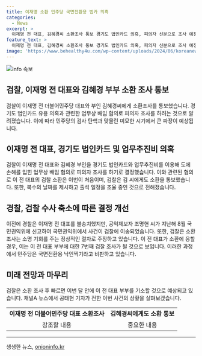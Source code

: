 ```yaml
---
title: 이재명 소환 민주당 국면전환용 법카 의혹
categories:
  - News
excerpt: >
  이재명 전 대표, 김혜경씨 소환조사 통보 경기도 법인카드 의혹, 피의자 신분으로 조사 예정. 이번 소환은 처음이며, 검찰은 부부의 식비 등 무단 지출 의심과 공무원 급여 지출 배임 의혹을 조사 중. 이에 대해 이재명 전 대표의 소환은 7번째이며, 민주당은 이를 낙인찍기로 비판하고 반박하는 가운데, 검찰은 소환 조사를 통한 소명 기회로 주장. 이번 조사 후 이 전 대표 부부의 기소 가능성도 제기됨.
feature_text: >
  이재명 전 대표, 김혜경씨 소환조사 통보 경기도 법인카드 의혹, 피의자 신분으로 조사 예정. 이번 소환은 처음이며, 검찰은 부부의 식비 등 무단 지출 의심과 공무원 급여 지출 배임 의혹을 조사 중. 이에 대해 이재명 전 대표의 소환은 7번째이며, 민주당은 이를 낙인찍기로 비판하고 반박하는 가운데, 검찰은 소환 조사를 통한 소명 기회로 주장. 이번 조사 후 이 전 대표 부부의 기소 가능성도 제기됨.
image: 'https://www.behealthy4u.com/wp-content/uploads/2024/06/koreanews.jpg'
---
```


<p><img src="https://www.behealthy4u.com/wp-content/uploads/2024/06/koreanews.jpg" alt="info 속보" /></p>

<h2 data-ke-size="size26">검찰, 이재명 전 대표와 김혜경 부부 소환 조사 통보</h2>

<p data-ke-size="size16">검찰이 이재명 전 더불어민주당 대표와 부인 김혜경씨에게 소환조사를 통보했습니다. 경기도 법인카드 유용 의혹과 관련한 업무상 배임 혐의로 피의자 조사를 하려는 것으로 알려졌습니다. 이에 따라 민주당의 검사 탄핵과 맞물린 미묘한 시기에서 큰 파장이 예상됩니다.</p>

<h2 data-ke-size="size26">이재명 전 대표, 경기도 법인카드 및 업무추진비 의혹</h2>

<p data-ke-size="size16">검찰이 이재명 전 대표와 김혜경 부인을 경기도 법인카드와 업무추진비를 이용해 도에 손해를 입힌 업무상 배임 혐의로 피의자 조사를 하기로 결정했습니다. 이와 관련된 혐의로 이 전 대표의 검찰 소환은 이번이 처음이며, 검찰은 김 씨에게도 소환을 통보했습니다. 또한, 복수의 날짜를 제시하고 출석 일정을 조율 중인 것으로 전해졌습니다. </p>

<h2 data-ke-size="size26">경찰, 검찰 수사 축소에 따른 결정 개선</h2>

<p data-ke-size="size16">이전에 경찰은 이재명 전 대표를 불송치했지만, 공익제보자 조명현 씨가 지난해 8월 국민권익위에 신고하여 국민권익위에서 사건이 검찰에 이송되었습니다. 또한, 검찰은 소환 조사는 소명 기회를 주는 정상적인 절차로 주장하고 있습니다. 이 전 대표가 소환에 응할 경우, 이는 이 전 대표 부부에 대한 7번째 검찰 조사가 될 것으로 보입니다. 이러한 과정에서 민주당은 국면전환용 낙인찍기라고 비판하고 있습니다. </p>

<h2 data-ke-size="size26">미래 전망과 마무리</h2>

<p data-ke-size="size16">검찰은 소환 조사 후 빠르면 이번 달 안에 이 전 대표 부부를 기소할 것으로 예상되고 있습니다. 채널A 뉴스에서 공태현 기자가 전한 이번 사건의 상황을 살펴보겠습니다.</p>

<table>
<tbody>
<tr>
<td style="text-align: center; height: 17px;"><b>이재명 전 더불어민주당 대표 소환조사</b></td>
<td style="text-align: center; height: 17px;"><b>김혜경씨에게도 소환 통보</b></td>
</tr>
<tr>
<td style="text-align: center; height: 17px;">강조할 내용</td>
<td style="text-align: center; height: 17px;">중요한 내용</td>
</tr>
</tbody>
</table>

<hr>
생생한 뉴스, <a href="https://onioninfo.kr" rel="dofollow">onioninfo.kr</a>


